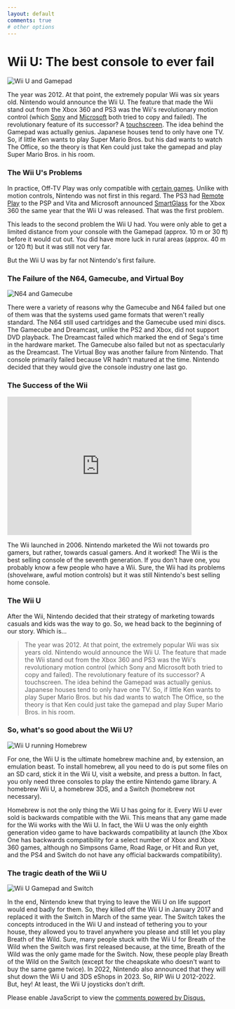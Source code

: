 ```yaml
---
layout: default
comments: true
# other options
---
```


# Wii U: The best console to ever fail

![Wii U and Gamepad](https://cdn02.nintendo-europe.com/media/images/10_share_images/systems_11/wii_u_11/H2x1_generic_WiiU_image1280w.jpg)

The year was 2012. At that point, the extremely popular Wii was six years old. Nintendo would announce the Wii U. The feature that made the Wii stand out from the Xbox 360 and PS3 was the Wii's revolutionary motion control (which [Sony](https://en.wikipedia.org/wiki/PlayStation_Move) and [Microsoft](https://en.wikipedia.org/wiki/Kinect) both tried to copy and failed). The revolutionary feature of its successor? A [touchscreen](https://en.wikipedia.org/wiki/Wii_U_GamePad). The idea behind the Gamepad was actually genius. Japanese houses tend to only have one TV. So, if little Ken wants to play Super Mario Bros. but his dad wants to watch The Office, so the theory is that Ken could just take the gamepad and play Super Mario Bros. in his room.

### The Wii U's Problems

In practice, Off-TV Play was only compatible with [certain games](https://en.wikipedia.org/wiki/Off-TV_Play#List_of_Off-TV_Play_compatible_software). Unlike with motion controls, Nintendo was not first in this regard. The PS3 had [Remote Play](https://en.wikipedia.org/wiki/Remote_Play) to the PSP and Vita and Microsoft announced [SmartGlass](https://en.wikipedia.org/wiki/Xbox_(app)#History) for the Xbox 360 the same year that the Wii U was released. That was the first problem.

This leads to the second problem the Wii U had. You were only able to get a limited distance from your console with the Gamepad (approx. 10 m or 30 ft) before it would cut out. You did have more luck in rural areas (approx. 40 m or 120 ft) but it was still not very far.

But the Wii U was by far not Nintendo's first failure.

### The Failure of the N64, Gamecube, and Virtual Boy

![N64 and Gamecube](https://i.imgur.com/HlYWmEQ.jpg)

There were a variety of reasons why the Gamecube and N64 failed but one of them was that the systems used game formats that weren't really standard. The N64 still used cartridges and the Gamecube used mini discs. The Gamecube and Dreamcast, unlike the PS2 and Xbox, did not support DVD playback. The Dreamcast failed which marked the end of Sega's time in the hardware market. The Gamecube also failed but not as spectacularly as the Dreamcast. The Virtual Boy was another failure from Nintendo. That console primarily failed because VR hadn't matured at the time. Nintendo decided that they would give the console industry one last go.

### The Success of the Wii

<iframe width="420" height="315" src="https://youtu.be/Bygdnz2gZIQ" frameborder="0" allowfullscreen></iframe>

The Wii launched in 2006. Nintendo marketed the Wii not towards pro gamers, but rather, towards casual gamers. And it worked! The Wii is the best selling console of the seventh generation. If you don't have one, you probably know a few people who have a Wii. Sure, the Wii had its problems (shovelware, awful motion controls) but it was still Nintendo's best selling home console.

### The Wii U

After the Wii, Nintendo decided that their strategy of marketing towards casuals and kids was the way to go. So, we head back to the beginning of our story. Which is...

> The year was 2012. At that point, the extremely popular Wii was six years old. Nintendo would announce the Wii U. The feature that made the Wii stand out from the Xbox 360 and PS3 was the Wii's revolutionary motion control (which Sony and Microsoft both tried to copy and failed). The revolutionary feature of its successor? A touchscreen. The idea behind the Gamepad was actually genius. Japanese houses tend to only have one TV. So, if little Ken wants to play Super Mario Bros. but his dad wants to watch The Office, so the theory is that Ken could just take the gamepad and play Super Mario Bros. in his room.

### So, what's so good about the Wii U?

![Wii U running Homebrew](https://static1.makeuseofimages.com/wp-content/uploads/2019/10/wii-u-homebrew.jpg)

For one, the Wii U is the ultimate homebrew machine and, by extension, an emulation beast. To install homebrew, all you need to do is put some files on an SD card, stick it in the Wii U, visit a website, and press a button. In fact, you only need three consoles to play the entire Nintendo game library. A homebrew Wii U, a homebrew 3DS, and a Switch (homebrew not necessary).

Homebrew is not the only thing the Wii U has going for it. Every Wii U ever sold is backwards compatible with the Wii. This means that any game made for the Wii works with the Wii U. In fact, the Wii U was the only eighth generation video game to have backwards compatibility at launch (the Xbox One has backwards compatibility for a select number of Xbox and Xbox 360 games, although no Simpsons Game, Road Rage, or Hit and Run yet, and the PS4 and Switch do not have any official backwards compatibility).

### The tragic death of the Wii U

![Wii U Gamepad and Switch](https://cdn.vox-cdn.com/thumbor/WtvBbZoaCR8SLYrGUW6WOnjHj6E=/0x0:1200x800/1200x800/filters:focal(504x304:696x496)/cdn.vox-cdn.com/uploads/chorus_image/image/53052845/Screen_Shot_2017_02_02_at_16.06.36.0.png)

In the end, Nintendo knew that trying to leave the Wii U on life support would end badly for them. So, they killed off the Wii U in January 2017 and replaced it with the Switch in March of the same year. The Switch takes the concepts introduced in the Wii U and instead of tethering you to your house, they allowed you to travel anywhere you please and still let you play Breath of the Wild. Sure, many people stuck with the Wii U for Breath of the Wild when the Switch was first released because, at the time, Breath of the Wild was the only game made for the Switch. Now, these people play Breath of the Wild on the Switch (except for the cheapskate who doesn't want to buy the same game twice). In 2022, Nintendo also announced that they will shut down the Wii U and 3DS eShops in 2023. So, RIP Wii U 2012-2022. But, hey! At least, the Wii U joysticks don't drift.

<div id="disqus_thread"></div>
<script>
    /**
    *  RECOMMENDED CONFIGURATION VARIABLES: EDIT AND UNCOMMENT THE SECTION BELOW TO INSERT DYNAMIC VALUES FROM YOUR PLATFORM OR CMS.
    *  LEARN WHY DEFINING THESE VARIABLES IS IMPORTANT: https://disqus.com/admin/universalcode/#configuration-variables    */
    /*
    var disqus_config = function () {
    this.page.url = PAGE_URL;  // Replace PAGE_URL with your page's canonical URL variable
    this.page.identifier = PAGE_IDENTIFIER; // Replace PAGE_IDENTIFIER with your page's unique identifier variable
    };
    */
    (function() { // DON'T EDIT BELOW THIS LINE
    var d = document, s = d.createElement('script');
    s.src = 'https://thatocelot.disqus.com/embed.js';
    s.setAttribute('data-timestamp', +new Date());
    (d.head || d.body).appendChild(s);
    })();
</script>
<noscript>Please enable JavaScript to view the <a href="https://disqus.com/?ref_noscript">comments powered by Disqus.</a></noscript>
